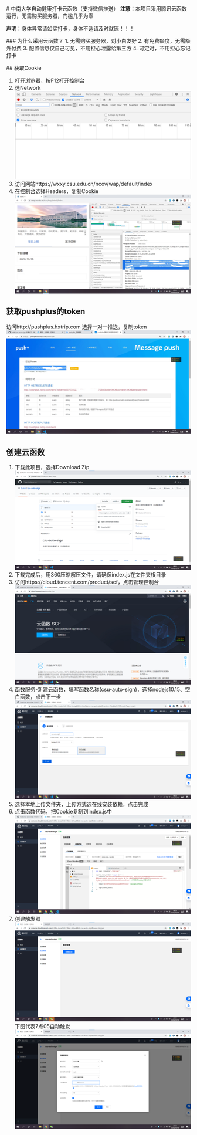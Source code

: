 # 中南大学自动健康打卡云函数（支持微信推送）
**注意**：本项目采用腾讯云函数运行，无需购买服务器，门槛几乎为零

**声明**：身体异常请如实打卡，身体不适请及时就医！！！


### 为什么采用云函数？
1. 无需购买服务器，对小白友好
2. 有免费额度，无需额外付费
3. 配置信息仅自己可见，不用担心泄露给第三方
4. 可定时，不用担心忘记打卡

## 获取Cookie
1. 打开浏览器，按F12打开控制台
2. 选Network
![picture](https://raw.githubusercontent.com/SuInk/PictureBed/main/picture/83e305943fc214399f7445be45ccf3ca1602332571.png)
3. 访问网站https://wxxy.csu.edu.cn/ncov/wap/default/index
4. 在控制台选择Headers，复制Cookie
![picture](https://raw.githubusercontent.com/SuInk/PictureBed/main/picture/5015a47033025b5508bb514d1f2f33761602345465.jpeg)

## 获取pushplus的token
访问http://pushplus.hxtrip.com
选择一对一推送，复制token
![picture](https://raw.githubusercontent.com/SuInk/PictureBed/main/picture/584f0922a3cfead1255d6065e80a2b231602334075.jpeg)
## 创建云函数
1. 下载此项目，选择Download Zip
![picture](https://raw.githubusercontent.com/SuInk/PictureBed/main/picture/b41e3bcef62c672ff035ef0e728e9cce1602332572.png)
2. 下载完成后，用360压缩解压文件，请确保index.js在文件夹根目录
3. 访问https://cloud.tencent.com/product/scf，点击管理控制台
![picture](https://raw.githubusercontent.com/SuInk/PictureBed/main/picture/0968c6b7ce60fdd42f1270c08e442be91602332574.png)
4. 函数服务-新建云函数，填写函数名称(csu-auto-sign)，选择nodejs10.15、空白函数，点击下一步
![picture](https://raw.githubusercontent.com/SuInk/PictureBed/main/picture/90180b6eb56ae6dab32338a303df026a1602332576.png)
5. 选择本地上传文件夹，上传方式选在线安装依赖，点击完成
6. 点击函数代码，把Cookie复制到index.js中
![picture](https://raw.githubusercontent.com/SuInk/PictureBed/main/picture/3831b7390459192d6ad7c4759df7a4461602332582.png)
7. 创建触发器
![picture](https://raw.githubusercontent.com/SuInk/PictureBed/main/picture/5ad5a48509af0a403a6bb27528a9e9811602345463.png)
下图代表7点05自动触发
![picture](https://raw.githubusercontent.com/SuInk/PictureBed/main/picture/dcefc6dbca0fc9084064ac0e0e0b2c451602345460.png)



